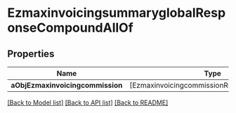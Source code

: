 # EzmaxinvoicingsummaryglobalResponseCompoundAllOf

## Properties
Name | Type | Description | Notes
------------ | ------------- | ------------- | -------------
**aObjEzmaxinvoicingcommission** | [EzmaxinvoicingcommissionResponseCompound] |  | [optional] 

[[Back to Model list]](../README.md#documentation-for-models) [[Back to API list]](../README.md#documentation-for-api-endpoints) [[Back to README]](../README.md)


